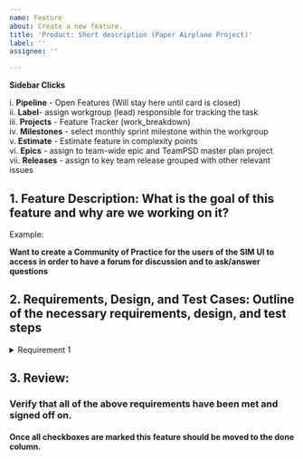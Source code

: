 ```yaml
---
name: Feature
about: Create a new feature.
title: 'Product: Short description (Paper Airplane Project)'
label: ''
assignee: ''

---
```


**Sidebar Clicks** 

i. **Pipeline** - Open Features (Will stay here until card is closed)   
ii. **Label**- assign workgroup (lead) responsible for tracking the task  
iii. **Projects** - Feature Tracker (work_breakdown)  
iv. **Milestones** - select monthly sprint milestone within the workgroup   
v. **Estimate** - Estimate feature in complexity points   
vi. **Epics** - assign to team-wide epic and TeamPSD master plan project  
vii. **Releases** - assign to key team release grouped with other relevant issues  


**1. Feature Description: What is the goal of this feature and why are we working on it?** 
------------
Example:

**Want to create a Community of Practice for the users of the SIM UI to access in order to have a forum for discussion and to ask/answer questions** 
 
**2. Requirements, Design, and Test Cases: Outline of the necessary requirements, design, and test steps**  
-------------


<details>
<summary>Requirement 1</summary>

  1. Step 1 Requirement Definition (What & Why)   
  Example:  
  **Community Button links out of Sim UI to the GitHub Community of Practice.**  
  2. Verification Method (How)   
  Example:  
  - [X] Documentation of requirements - Reviewed definition of the requirements at **sim_UI_workgroup** on 4/07/2020.  
  3. Reviewer (Who & When)  
  Example:  
  - [x] Verified design with Lindsey & Stacey at **sim_UI_workgroup** on 04/07/2020.
  4. Location in Tracker
  _Determine rules for advancement through kanban defined by checklist._

  ---
  1. Step 2 Design Definition (What & Why)  
   Example:  
  **Create Community Button that links out of Sim UI to the GitHub Community of Practice through a new "I have a question" ["Community   Button" > "I have a question" Button > GitHub "Community of Practice"].**
  2. Verification Method (How)  
   Example:  
  - [ ] Design document of the 3 buttons within the Button - Review this design at **sim_UI_workgroup** on 4/14/2020.
  3. Reviewer (Who & When)  
   Example:    
  - [ ] Verified design prototype with Lindsey & Stacey at **sim_UI_workgroup** on 04/14/2020.
  4. Location in Tracker
  _Determine rules for advancement through kanban defined by checklist._

  ---
  1. Step 3 Build/Test Definition (What & Why)  
  Example:  
  **Implement the new buttons on the SIM UI** 
  2. Verification Method (How)  
  Example:  
  - [X] Analysis - Code tested by Anthony on 04/18/2020.  
  - [ ] Demonstration of the new design/functionality on the platform - Review this demo at **sim_UI_workgroup** on 4/21/2020.  
  3. Reviewer (Who & When)    
   Example:  
  - [X] Anthony ran test scripts outlined in Design Document on 04/18/2020.
  - [ ] Verified demo with Lindsey & Stacey at **sim_UI_workgroup** on 04/21/2020.
  4. Location in Tracker
  _Determine rules for advancement through kanban defined by checklist._

</details>





**3. Review**: 
----------------
### Verify that all of the above requirements have been met and signed off on.
  
#### Once all checkboxes are marked this feature should be moved to the done column.


